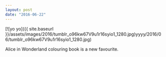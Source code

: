 ```yaml
---
layout: post
date: "2016-06-22"
---
```


[![yo yo]({{ site.baseurl }}/assets/images/2016/tumblr_o96kw67V9u1r16syio1_1280.jpg)yyyy/2016/06/tumblr_o96kw67V9u1r16syio1_1280.jpg)

Alice in Wonderland colouring book is a new favourite.
